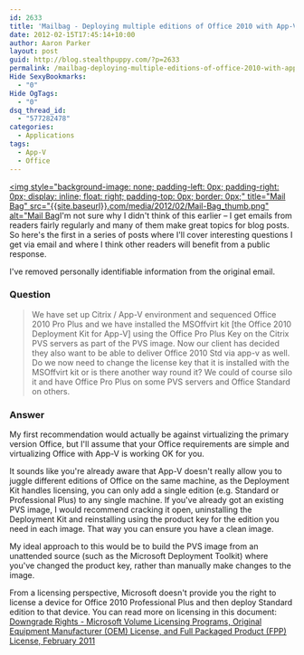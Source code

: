```yaml
---
id: 2633
title: 'Mailbag - Deploying multiple editions of Office 2010 with App-V'
date: 2012-02-15T17:45:14+10:00
author: Aaron Parker
layout: post
guid: http://blog.stealthpuppy.com/?p=2633
permalink: /mailbag-deploying-multiple-editions-of-office-2010-with-app-v/
Hide SexyBookmarks:
  - "0"
Hide OgTags:
  - "0"
dsq_thread_id:
  - "577282478"
categories:
  - Applications
tags:
  - App-V
  - Office
---
```

[<img style="background-image: none; padding-left: 0px; padding-right: 0px; display: inline; float: right; padding-top: 0px; border: 0px;" title="Mail Bag" src="{{site.baseurl}}.com/media/2012/02/Mail-Bag_thumb.png" alt="Mail Bag]({{site.baseurl}}/media/2012/02/Mail-Bag.png)I'm not sure why I didn't think of this earlier – I get emails from readers fairly regularly and many of them make great topics for blog posts. So here's the first in a series of posts where I'll cover interesting questions I get via email and where I think other readers will benefit from a public response.

I've removed personally identifiable information from the original email.

### Question

> We have set up Citrix / App-V environment and sequenced Office 2010 Pro Plus and we have installed the MSOffvirt kit [the Office 2010 Deployment Kit for App-V] using the Office Pro Plus Key on the Citrix PVS servers as part of the PVS image. Now our client has decided they also want to be able to deliver Office 2010 Std via app-v as well. Do we now need to change the license key that it is installed with the MSOffvirt kit or is there another way round it? We could of course silo it and have Office Pro Plus on some PVS servers and Office Standard on others.

### Answer

My first recommendation would actually be against virtualizing the primary version Office, but I'll assume that your Office requirements are simple and virtualizing Office with App-V is working OK for you.

It sounds like you're already aware that App-V doesn't really allow you to juggle different editions of Office on the same machine, as the Deployment Kit handles licensing, you can only add a single edition (e.g. Standard or Professional Plus) to any single machine. If you've already got an existing PVS image, I would recommend cracking it open, uninstalling the Deployment Kit and reinstalling using the product key for the edition you need in each image. That way you can ensure you have a clean image.

My ideal approach to this would be to build the PVS image from an unattended source (such as the Microsoft Deployment Toolkit) where you've changed the product key, rather than manually make changes to the image.

From a licensing perspective, Microsoft doesn't provide you the right to license a device for Office 2010 Professional Plus and then deploy Standard edition to that device. You can read more on licensing in this document: [Downgrade Rights - Microsoft Volume Licensing Programs, Original Equipment Manufacturer (OEM) License, and Full Packaged Product (FPP) License, February 2011](http://download.microsoft.com/download/6/8/9/68964284-864D-4A6D-AED9-F2C1F8F23E14/DOWNGRADE_RIGHTS.DOCX)
